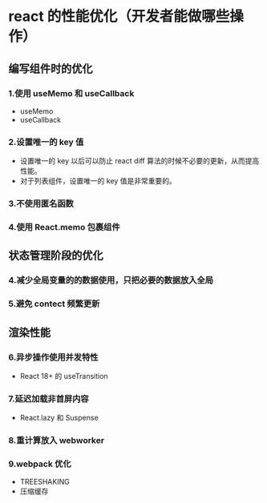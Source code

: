 # react 的性能优化（开发者能做哪些操作）

## 编写组件时的优化

### 1.使用 useMemo 和 useCallback

- useMemo
- useCallback

### 2.设置唯一的 key 值

- 设置唯一的 key 以后可以防止 react diff 算法的时候不必要的更新，从而提高性能。
- 对于列表组件，设置唯一的 key 值是非常重要的。

### 3.不使用匿名函数

### 4.使用 React.memo 包裹组件

## 状态管理阶段的优化

### 4.减少全局变量的的数据使用，只把必要的数据放入全局

### 5.避免 contect 频繁更新

## 渲染性能

### 6.异步操作使用并发特性

- React 18+ 的 useTransition

### 7.延迟加载非首屏内容

- React.lazy 和 Suspense

### 8.重计算放入 webworker

### 9.webpack 优化

- TREESHAKING
- 压缩缓存

